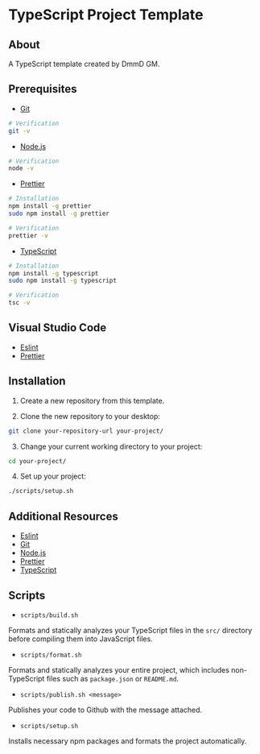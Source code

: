 # TypeScript Project Template

## About

A TypeScript template created by DmmD GM.

## Prerequisites

-   [Git](https://git-scm.com/download)

```bash
# Verification
git -v
```

-   [Node.js](https://nodejs.org/en/download)


```bash
# Verification
node -v
```

-   [Prettier](https://prettier.io/)

```bash
# Installation
npm install -g prettier
sudo npm install -g prettier

# Verification
prettier -v
```

-   [TypeScript](https://www.typescriptlang.org/)

```bash
# Installation
npm install -g typescript
sudo npm install -g typescript

# Verification
tsc -v
```

## Visual Studio Code

- [Eslint](https://marketplace.visualstudio.com/items?itemName=dbaeumer.vscode-eslint)
- [Prettier](https://marketplace.visualstudio.com/items?itemName=esbenp.prettier-vscode)


## Installation

1. Create a new repository from this template.

2. Clone the new repository to your desktop:

```bash
git clone your-repository-url your-project/
```

3. Change your current working directory to your project:

```bash
cd your-project/
```

4. Set up your project:

```bash
./scripts/setup.sh
```

## Additional Resources

-   [Eslint](https://eslint.org/)
-   [Git](https://git-scm.com/download)
-   [Node.js](https://nodejs.org/en/download)
-   [Prettier](https://prettier.io/)
-   [TypeScript](https://www.typescriptlang.org/)

## Scripts

-   `scripts/build.sh`

Formats and statically analyzes your TypeScript files in the `src/` directory before compiling them into JavaScript files.

-   `scripts/format.sh`

Formats and statically analyzes your entire project, which includes non-TypeScript files such as `package.json` or `README.md`.

-   `scripts/publish.sh <message>`

Publishes your code to Github with the message attached.

-   `scripts/setup.sh`

Installs necessary npm packages and formats the project automatically.
